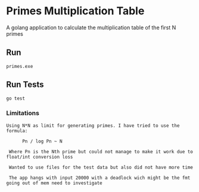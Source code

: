 # Primes Multiplication Table

A golang application to calculate the multiplication table of the first N primes

## Run
    primes.exe
    
## Run Tests    
    go test
    
### Limitations
    Using N*N as limit for generating primes. I have tried to use the formula:
          
          Pn / log Pn ~ N
          
     Where Pn is the Nth prime but could not manage to make it work due to float/int conversion loss
     
     Wanted to use files for the test data but also did not have more time
     
     The app hangs with input 20000 with a deadlock wich might be the fmt going out of mem need to investigate  
    
    
